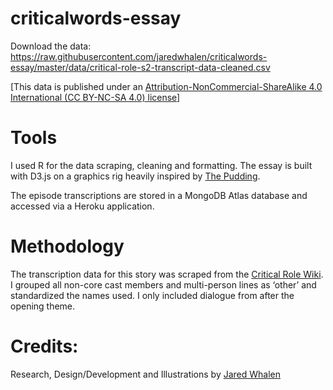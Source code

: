 # criticalwords-essay

Download the data: https://raw.githubusercontent.com/jaredwhalen/criticalwords-essay/master/data/critical-role-s2-transcript-data-cleaned.csv

[This data is published under an [Attribution-NonCommercial-ShareAlike 4.0 International (CC BY-NC-SA 4.0) license](https://creativecommons.org/licenses/by-nc-sa/4.0/)]


# Tools
I used R for the data scraping, cleaning and formatting. The essay is built with D3.js on a graphics rig heavily inspired by [The Pudding](https://pudding.cool/).

The episode transcriptions are stored in a MongoDB Atlas database and accessed via a Heroku application.




# Methodology
The transcription data for this story was scraped from the [Critical Role Wiki](https://jaredwhalen.github.io/criticalwords-essay/%E2%80%99https://criticalrole.fandom.com/wiki/Transcripts%E2%80%99). I grouped all non-core cast members and multi-person lines as ‘other’ and standardized the names used. I only included dialogue from after the opening theme.

# Credits:

Research, Design/Development and Illustrations by [Jared Whalen](https://jaredwhalen.com/)
